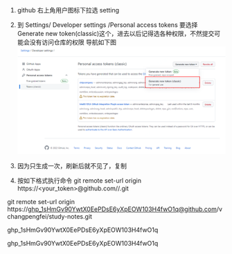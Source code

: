 
1. github 右上角用户图标下拉选 setting
2. 到 Settings/ Developer settings /Personal access tokens 要选择 Generate new token(classic)这个，进去以后记得选各种权限，不然提交可能会没有访问仓库的权限   导航如下图
![RUNOOB 图标](img.png "RUNOOB")

3. 因为只生成一次，刷新后就不见了，复制
4. 按如下格式执行命令
git remote set-url origin  https://<your_token>@github.com/<USERNAME>/<REPO>.git

git remote set-url origin  https://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@github.com/vchangpengfei/study-notes.git

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

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